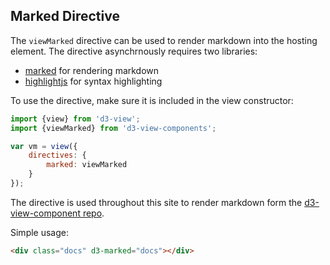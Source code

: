 
## Marked Directive

The ``viewMarked`` directive can be used to render markdown into the hosting element.
The directive asynchrnously requires two libraries:

* [marked][] for rendering markdown
* [highlightjs][] for syntax highlighting

To use the directive, make sure it is included in the view constructor:
```javascript
import {view} from 'd3-view';
import {viewMarked} from 'd3-view-components';

var vm = view({
    directives: {
        marked: viewMarked
    }
});
```

The directive is used throughout this site to render markdown form the [d3-view-component repo](https://github.com/quantmind/d3-view-components).

Simple usage:
```html
<div class="docs" d3-marked="docs"></div>
```


[marked]: https://github.com/chjj/marked
[highlightjs]: https://highlightjs.org/
